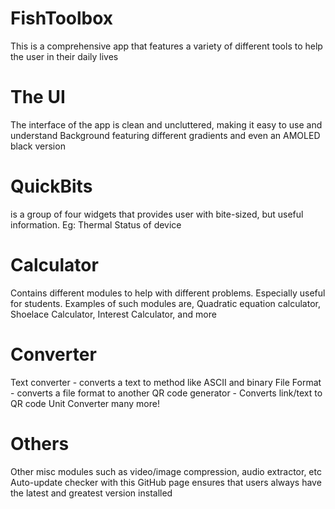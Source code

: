 # FishToolbox
 This is a comprehensive app that features a variety of different tools to help the user in their daily lives

# The UI
The interface of the app is clean and uncluttered, making it easy to use and understand
Background featuring different gradients and even an AMOLED black version

# QuickBits
is a group of four widgets that provides user with bite-sized, but useful information. Eg: Thermal Status of device

# Calculator 
Contains different modules to help with different problems. Especially useful for students. Examples of such modules are, Quadratic equation calculator, Shoelace Calculator, Interest Calculator, and more

# Converter
Text converter - converts a text to method like ASCII and binary
File Format - converts a file format to another
QR code generator - Converts link/text to QR code
Unit Converter
many more!

# Others
Other misc modules such as video/image compression, audio extractor, etc
Auto-update checker with this GitHub page ensures that users always have the latest and greatest version installed
